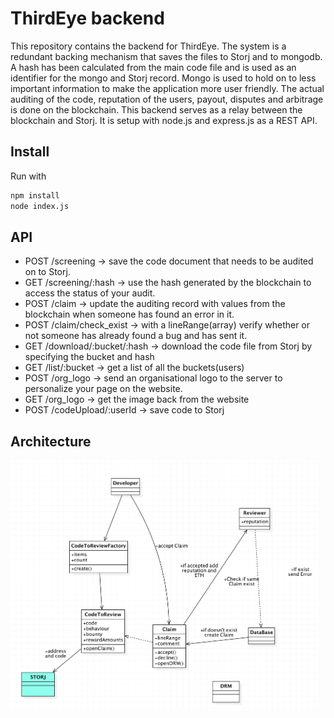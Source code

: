 # ThirdEye backend
This repository contains the backend for ThirdEye.
The system is a redundant backing mechanism that saves the files to Storj and to mongodb.
A hash has been calculated from the main code file and is used as an identifier for the mongo and Storj record.
Mongo is used to hold on to less important information to make the application more user friendly. The actual auditing of the code, reputation of the users, payout, disputes and arbitrage is done on the blockchain. This backend serves as a relay between the blockchain and Storj. It is setup with node.js and express.js as a REST API.

## Install
Run with
  ```bash
  npm install
  node index.js
  ```
 ## API
* POST /screening -> save the code document that needs to be audited on to Storj.
* GET  /screening/:hash  -> use the hash generated by the blockchain to access the status of your audit.
* POST /claim -> update the auditing record with values from the blockchain when someone has found an error in it.
* POST /claim/check_exist -> with a lineRange(array) verify whether or not someone has already found a bug and has sent it.
* GET  /download/:bucket/:hash -> download the code file from Storj by specifying the bucket and hash
* GET  /list/:bucket -> get a list of all the buckets(users)
* POST /org_logo -> send an organisational logo to the server to personalize your page on the website.
* GET  /org_logo -> get the image back from the website
* POST /codeUpload/:userId -> save code to Storj

 ## Architecture
<p>
  <img src="./documentation/graph.png" height="400" />
</p>
